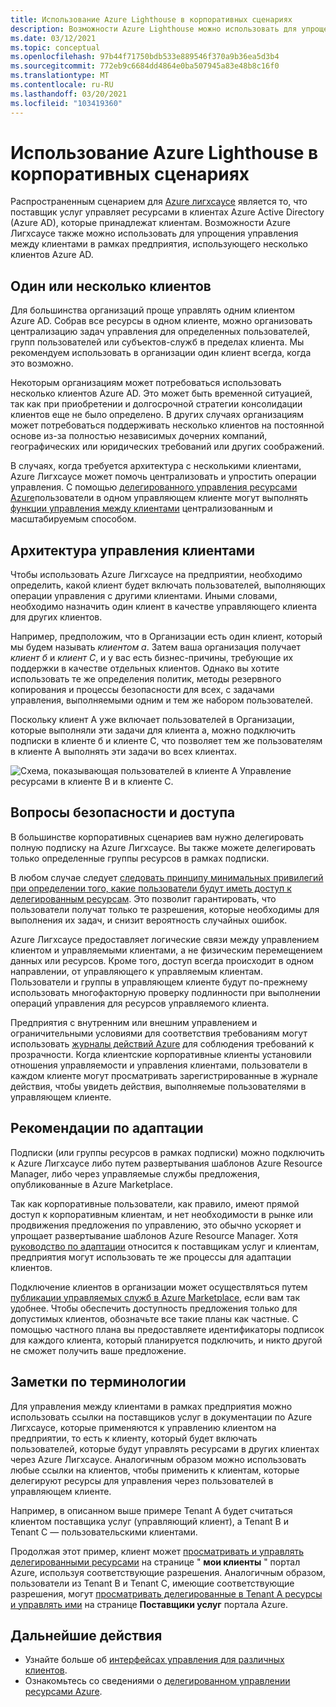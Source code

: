 ```yaml
---
title: Использование Azure Lighthouse в корпоративных сценариях
description: Возможности Azure Lighthouse можно использовать для упрощения управления в сценариях работы предприятия, которое использует несколько клиентов Azure AD.
ms.date: 03/12/2021
ms.topic: conceptual
ms.openlocfilehash: 97b44f71750bdb533e889546f370a9b36ea5d3b4
ms.sourcegitcommit: 772eb9c6684dd4864e0ba507945a83e48b8c16f0
ms.translationtype: MT
ms.contentlocale: ru-RU
ms.lasthandoff: 03/20/2021
ms.locfileid: "103419360"
---
```

# <a name="azure-lighthouse-in-enterprise-scenarios"></a>Использование Azure Lighthouse в корпоративных сценариях

Распространенным сценарием для [Azure лигхсаусе](../overview.md) является то, что поставщик услуг управляет ресурсами в клиентах Azure Active Directory (Azure AD), которые принадлежат клиентам. Возможности Azure Лигхсаусе также можно использовать для упрощения управления между клиентами в рамках предприятия, использующего несколько клиентов Azure AD.

## <a name="single-vs-multiple-tenants"></a>Один или несколько клиентов

Для большинства организаций проще управлять одним клиентом Azure AD. Собрав все ресурсы в одном клиенте, можно организовать централизацию задач управления для определенных пользователей, групп пользователей или субъектов-служб в пределах клиента. Мы рекомендуем использовать в организации один клиент всегда, когда это возможно.

Некоторым организациям может потребоваться использовать несколько клиентов Azure AD. Это может быть временной ситуацией, так как при приобретении и долгосрочной стратегии консолидации клиентов еще не было определено. В других случаях организациям может потребоваться поддерживать несколько клиентов на постоянной основе из-за полностью независимых дочерних компаний, географических или юридических требований или других соображений.

В случаях, когда требуется архитектура с несколькими клиентами, Azure Лигхсаусе может помочь централизовать и упростить операции управления. С помощью [делегированного управления ресурсами Azure](azure-delegated-resource-management.md)пользователи в одном управляющем клиенте могут выполнять [функции управления между клиентами](cross-tenant-management-experience.md) централизованным и масштабируемым способом.

## <a name="tenant-management-architecture"></a>Архитектура управления клиентами

Чтобы использовать Azure Лигхсаусе на предприятии, необходимо определить, какой клиент будет включать пользователей, выполняющих операции управления с другими клиентами. Иными словами, необходимо назначить один клиент в качестве управляющего клиента для других клиентов.

Например, предположим, что в Организации есть один клиент, который мы будем называть *клиентом а*. Затем ваша организация получает *клиент б* и *клиент C*, и у вас есть бизнес-причины, требующие их поддержки в качестве отдельных клиентов. Однако вы хотите использовать те же определения политик, методы резервного копирования и процессы безопасности для всех, с задачами управления, выполняемыми одним и тем же набором пользователей.

Поскольку клиент A уже включает пользователей в Организации, которые выполняли эти задачи для клиента а, можно подключить подписки в клиенте б и клиенте C, что позволяет тем же пользователям в клиенте A выполнять эти задачи во всех клиентах.

![Схема, показывающая пользователей в клиенте A Управление ресурсами в клиенте B и в клиенте C.](../media/enterprise-azure-lighthouse.jpg)

## <a name="security-and-access-considerations"></a>Вопросы безопасности и доступа

В большинстве корпоративных сценариев вам нужно делегировать полную подписку на Azure Лигхсаусе. Вы также можете делегировать только определенные группы ресурсов в рамках подписки.

В любом случае следует [следовать принципу минимальных привилегий при определении того, какие пользователи будут иметь доступ к делегированным ресурсам](recommended-security-practices.md#assign-permissions-to-groups-using-the-principle-of-least-privilege). Это позволит гарантировать, что пользователи получат только те разрешения, которые необходимы для выполнения их задач, и снизит вероятность случайных ошибок.

Azure Лигхсаусе предоставляет логические связи между управлением клиентом и управляемыми клиентами, а не физическим перемещением данных или ресурсов. Кроме того, доступ всегда происходит в одном направлении, от управляющего к управляемым клиентам.  Пользователи и группы в управляющем клиенте будут по-прежнему использовать многофакторную проверку подлинности при выполнении операций управления для ресурсов управляемого клиента.

Предприятия с внутренним или внешним управлением и ограничительными условиями для соответствия требованиям могут использовать [журналы действий Azure](../../azure-monitor/essentials/platform-logs-overview.md) для соблюдения требований к прозрачности. Когда клиентские корпоративные клиенты установили отношения управляемости и управления клиентами, пользователи в каждом клиенте могут просматривать зарегистрированные в журнале действия, чтобы увидеть действия, выполняемые пользователями в управляющем клиенте.

## <a name="onboarding-considerations"></a>Рекомендации по адаптации

Подписки (или группы ресурсов в рамках подписки) можно подключить к Azure Лигхсаусе либо путем развертывания шаблонов Azure Resource Manager, либо через управляемые службы предложения, опубликованные в Azure Marketplace.

Так как корпоративные пользователи, как правило, имеют прямой доступ к корпоративным клиентам, и нет необходимости в рынке или продвижения предложения по управлению, это обычно ускоряет и упрощает развертывание шаблонов Azure Resource Manager. Хотя [руководство по адаптации](../how-to/onboard-customer.md) относится к поставщикам услуг и клиентам, предприятия могут использовать те же процессы для адаптации клиентов.

Подключение клиентов в организации может осуществляться путем [публикации управляемых служб в Azure Marketplace](../how-to/publish-managed-services-offers.md), если вам так удобнее. Чтобы обеспечить доступность предложения только для допустимых клиентов, обозначьте все такие планы как частные. С помощью частного плана вы предоставляете идентификаторы подписок для каждого клиента, который планируется подключить, и никто другой не сможет получить ваше предложение.

## <a name="terminology-notes"></a>Заметки по терминологии

Для управления между клиентами в рамках предприятия можно использовать ссылки на поставщиков услуг в документации по Azure Лигхсаусе, которые применяются к управлению клиентом на предприятии, то есть к клиенту, который будет включать пользователей, которые будут управлять ресурсами в других клиентах через Azure Лигхсаусе. Аналогичным образом можно использовать любые ссылки на клиентов, чтобы применить к клиентам, которые делегируют ресурсы для управления через пользователей в управляющем клиенте.

Например, в описанном выше примере Tenant A будет считаться клиентом поставщика услуг (управляющий клиент), а Tenant B и Tenant C — пользовательскими клиентами.

Продолжая этот пример, клиент может [просматривать и управлять делегированными ресурсами](../how-to/view-manage-customers.md) на странице " **мои клиенты** " портал Azure, используя соответствующие разрешения. Аналогичным образом, пользователи из Tenant B и Tenant C, имеющие соответствующие разрешения, могут [просматривать делегированные в Tenant A ресурсы и управлять ими](../how-to/view-manage-service-providers.md) на странице **Поставщики услуг** портала Azure.

## <a name="next-steps"></a>Дальнейшие действия

- Узнайте больше об [интерфейсах управления для различных клиентов](cross-tenant-management-experience.md).
- Ознакомьтесь со сведениями о [делегированном управлении ресурсами Azure](azure-delegated-resource-management.md).

